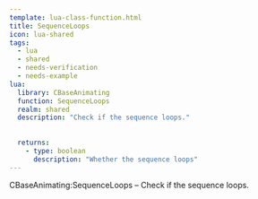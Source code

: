 ```yaml
---
template: lua-class-function.html
title: SequenceLoops
icon: lua-shared
tags:
  - lua
  - shared
  - needs-verification
  - needs-example
lua:
  library: CBaseAnimating
  function: SequenceLoops
  realm: shared
  description: "Check if the sequence loops."
  
  
  returns:
    - type: boolean
      description: "Whether the sequence loops"
---
```


<div class="lua__search__keywords">
CBaseAnimating:SequenceLoops &#x2013; Check if the sequence loops.
</div>
